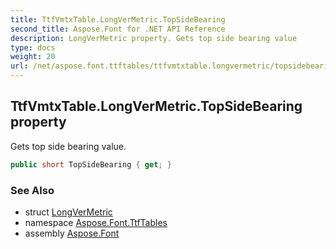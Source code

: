 ```yaml
---
title: TtfVmtxTable.LongVerMetric.TopSideBearing
second_title: Aspose.Font for .NET API Reference
description: LongVerMetric property. Gets top side bearing value
type: docs
weight: 20
url: /net/aspose.font.ttftables/ttfvmtxtable.longvermetric/topsidebearing/
---
```

## TtfVmtxTable.LongVerMetric.TopSideBearing property

Gets top side bearing value.

```csharp
public short TopSideBearing { get; }
```

### See Also

* struct [LongVerMetric](../)
* namespace [Aspose.Font.TtfTables](../../ttfvmtxtable.longvermetric/)
* assembly [Aspose.Font](../../../)


